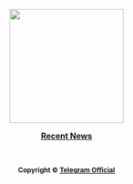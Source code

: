 <div align="center">

[<img src="https://github.com/TelegramOfficial/News/blob/main/Assets/News.gif" width="200px" >](https://github.com/TelegramOfficial)

<b><a href="https://telegram.org/blog">Recent News</a>

<br> 

<sub> Copyright © [Telegram Official](https://github.com/TelegramOfficial)
